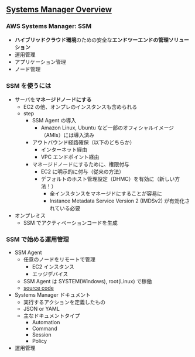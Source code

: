 ## [Systems Manager Overview](https://www.youtube.com/watch?v=g5ndLFklyb4&list=PLzWGOASvSx6FIwIC2X1nObr1KcMCBBlqY&index=49&ab_channel=AmazonWebServicesJapan%E5%85%AC%E5%BC%8F)

### AWS Systems Manager: SSM

- **ハイブリッドクラウド環境**のための安全な**エンドツーエンドの管理ソリューション**
- 運用管理
- アプリケーション管理
- ノード管理

### SSM を使うには

- サーバを**マネージドノードにする**
  - EC2 の他、オンプレのインスタンスも含められる
  - step
    - SSM Agent の導入
      - Amazon Linux, Ubuntu など一部のオフィシャルイメージ（AMIs）には導入済み
    - アウトバウンド経路確保（以下のどちらか）
      - インターネット経由
      - VPC エンドポイント経由
    - マネージドノードにするために、権限付与
      - EC2 に明示的に付与（従来の方法）
      - デフォルトのホスト管理設定（DHMC）を有効に（新しい方法！）
        - 全インスタンスをマネージドにすることが容易に
        - Instance Metadata Service Version 2 (IMDSv2) が有効化されている必要
- オンプレミス
  - SSM でアクティベーションコードを生成

### SSM で始める運用管理

- SSM Agent
  - 任意のノードをリモートで管理
    - EC2 インスタンス
    - エッジデバイス
  - SSM Agent は SYSTEM(Windows), root(Linux) で稼働
  - [source code](https://github.com/aws/amazon-ssm-agent)
- Systems Manager ドキュメント
  - 実行するアクションを定義したもの
  - JSON or YAML
  - 主なドキュメントタイプ
    - Automation
    - Command
    - Session
    - Policy
- 運用管理
